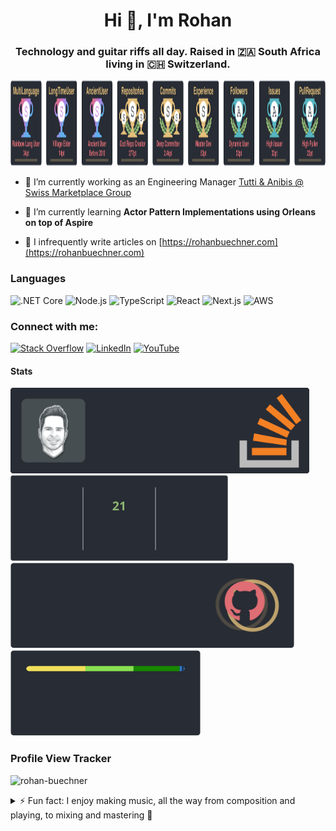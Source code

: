 <h1 align="center">Hi 👋, I'm Rohan</h1>
<h3 align="center">Technology and guitar riffs all day. Raised in 🇿🇦 South Africa living in 🇨🇭 Switzerland.</h3>

<p align="left">
  <a href="https://github.com/ryo-ma/github-profile-trophy">
   <img height="137px" src="trophies.svg"/>
  </a>
</p> 

- 🔭 I’m currently working as an Engineering Manager [Tutti & Anibis @ Swiss Marketplace Group](https://swissmarketplace.group/)
  
- 🌱 I’m currently learning **Actor Pattern Implementations using Orleans on top of Aspire**
  
- 📝 I infrequently write articles on [https://rohanbuechner.com](https://rohanbuechner.com)

### Languages

![.NET Core](https://img.shields.io/badge/-DotNetCore-512BD4?&logo=.net&logoColor=white)
![Node.js](https://img.shields.io/badge/-Node.js-339933?&logo=node.js&logoColor=white)
![TypeScript](https://img.shields.io/badge/-TypeScript-3178C6?&logo=typescript&logoColor=white)
![React](https://img.shields.io/badge/-React-61DAFB?&logo=react&logoColor=black)
![Next.js](https://img.shields.io/badge/-Next.js-000000?&logo=next.js&logoColor=white)
![AWS](https://img.shields.io/badge/-AWS-FF9900?&logo=amazonwebservices&logoColor=white)

<h3 align="left">Connect with me:</h3>

[![Stack Overflow](https://img.shields.io/badge/Stack%20Overflow-FE7A16?logo=stack-overflow&logoColor=white)](https://stackoverflow.com/users/1105314)
[![LinkedIn](https://img.shields.io/badge/LinkedIn-0A66C2?logo=linkedin&logoColor=white)](https://www.linkedin.com/in/rohan-buechner)
[![YouTube](https://img.shields.io/badge/YouTube-FF0000?logo=youtube&logoColor=white)](https://www.youtube.com/@evette-and-rohan)

#### Stats

<a href="https://stackoverflow.com/users/1105314">
   <img height="137px" src="stackoverflow.svg"/>
</a>
<a href="https://github.com/rohan-buechner">
    <img height="137px" src="streak.svg"/>
</a>
<a href="https://github.com/rohan-buechner">
  <img height="137px" src="stars-tier.svg"/>
  <img height="137px" src="languages.svg"/>
</a>

### Profile View Tracker

<p align="left">
  <img src="https://komarev.com/ghpvc/?username=rohan-buechner&label=Profile%20views&color=0e75b6&style=flat" alt="rohan-buechner" />
</p>

<details>
  <summary>⚡ Fun fact: I enjoy making music, all the way from composition and playing, to mixing and mastering 🤘</summary>
  <br />
  
   [![Senaah - Ephemeral](http://img.youtube.com/vi/rqCzm6L2PiE/0.jpg)](http://www.youtube.com/watch?v=rqCzm6L2PiE "Senaah - Ephemeral")
</details

